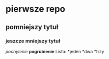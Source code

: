 # pierwsze repo
## pomniejszy tytuł
### jeszcze mniejszy tytuł 

*pochylenie*
**pogrubienie**
Lista:
*jeden
*dwa
*trzy
